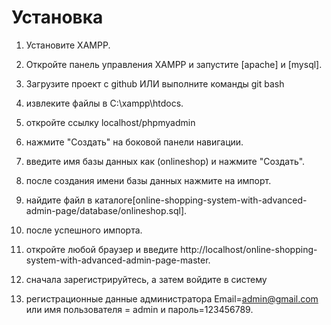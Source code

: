 
# Установка

1. Установите XAMPP.

2. Откройте панель управления XAMPP и запустите [apache] и [mysql].

3. Загрузите проект с github 
    ИЛИ выполните команды git bash
       
5. извлеките файлы в C:\\xampp\htdocs\.

6. откройте ссылку localhost/phpmyadmin

7. нажмите "Создать" на боковой панели навигации.

8. введите имя базы данных как (onlineshop) и нажмите "Создать".

9. после создания имени базы данных нажмите на импорт.

10. найдите файл в каталоге[online-shopping-system-with-advanced-admin-page/database/onlineshop.sql].

11. после успешного импорта.

12. откройте любой браузер и введите http://localhost/online-shopping-system-with-advanced-admin-page-master.

13. сначала зарегистрируйтесь, а затем войдите в систему

14. регистрационные данные администратора Email=admin@gmail.com или имя пользователя = admin и пароль=123456789.


